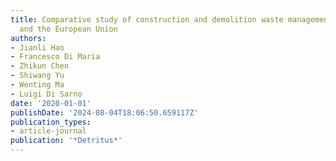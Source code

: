 ```yaml
---
title: Comparative study of construction and demolition waste management in China
  and the European Union
authors:
- Jianli Hao
- Francesco Di Maria
- Zhikun Chen
- Shiwang Yu
- Wenting Ma
- Luigi Di Sarno
date: '2020-01-01'
publishDate: '2024-08-04T18:06:50.659117Z'
publication_types:
- article-journal
publication: '*Detritus*'
---
```

